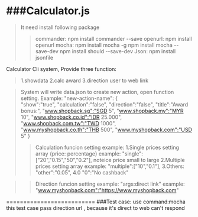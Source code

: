 ###Calculator.js
=======
>It need install following package
>>commander:
    npm install commander --save
>>openurl:
    npm install openurl
>>mocha:
    npm install mocha -g
    npm install mocha --save-dev
    npm install should --save-dev
>>Json:
    npm install jsonfile

Calculator Cli system,
Provide three function:
>1.showdata
>2.calc award
>3.direction user to web link

>System will write data.json to create new action, open function setting.
Example:
	"new-action-name":
		{	
			"show":"true",
			"calculation":"false",
			"direction":"false",
			"title":"Award bonus:",
			"www.shopback.sg":"SGD 5",
			"www.shopback.my":"MYR 10",
			"www.shopback.co.id":"IDR 25.000",
			"www.shopback.com.tw":"TWD 1000",
			"www.myshopback.co.th":"THB 500",
			"www.myshopback.com":"USD 5"
		}
>>Calculation funcion setting example:
	1.Single prices setting array {price: percentage}
	  example:
		"single":["20","0.15","50","0.2"], 
		noteice price small to large
        2.Multiple prices setting array
	  example:
		"multiple":["10","0.1"],
	3.Others:	
		"other":"0.05",
	4.0
		"0":"No cashback"

>>Direction funcion setting example:
  "args:direct link"
  example:
  "www.myshopback.com":"https://www.myshopback.com"
 
 ==========================
 ###Test case:
  use command:mocha
  this test case pass direction url , because it's direct to web can't respond 
  
